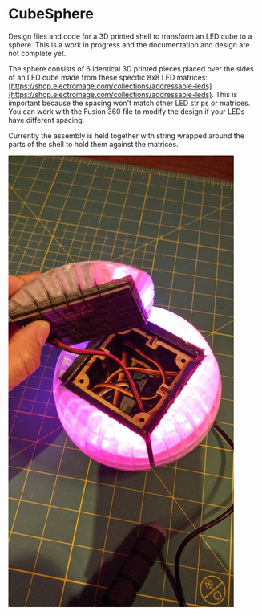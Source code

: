 # CubeSphere
Design files and code for a 3D printed shell to transform an LED cube to a sphere. This is a work in progress and the documentation and design are not complete yet.

The sphere consists of 6 identical 3D printed pieces placed over the sides of an LED cube made from these specific 8x8 LED matrices: [https://shop.electromage.com/collections/addressable-leds](https://shop.electromage.com/collections/addressable-leds). This is important because the spacing won't match other LED strips or matrices. You can work with the Fusion 360 file to modify the design if your LEDs have different spacing.

Currently the assembly is held together with string wrapped around the parts of the shell to hold them against the matrices.

![Partially completed CubeSphere](Pictures/CubeSphere.jpg)
